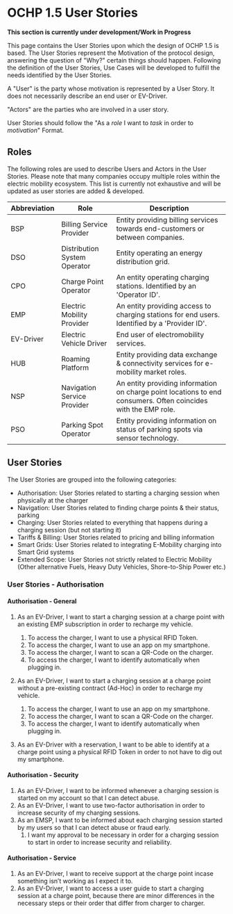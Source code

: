 # OCHP 1.5 User Stories
**This section is currently under development/Work in Progress**

This page contains the User Stories upon which the design of OCHP 1.5 is based.
The User Stories represent the Motivation of the protocol design, answering the question of "Why?" certain things should happen.
Following the definition of the User Stories, Use Cases will be developed to fulfill the needs identified by the User Stories.

A "User" is the party whose motivation is represented by a User Story. It does not necessarily describe an end user or EV-Driver.

"Actors" are the parties who are involved in a user story.

User Stories should follow the "As a *role* I want to *task* in order to *motivation*" Format.

## Roles
The following roles are used to describe Users and Actors in the User Stories. 
Please note that many companies occupy multiple roles within the electric mobility ecosystem.
This list is currently not exhaustive and will be updated as user stories are added & developed.

|Abbreviation|Role|Description|
|---|---|---|
|BSP|Billing Service Provider| Entity providing billing services towards end-customers or between companies.|
|DSO|Distribution System Operator| Entity operating an energy distribution grid.|
|CPO|Charge Point Operator| An entity operating charging stations. Identified by an 'Operator ID'.|
|EMP|Electric Mobility Provider|An entity providing access to charging stations for end users. Identified by a 'Provider ID'.|
|EV-Driver|Electric Vehicle Driver|End user of electromobility services.|
|HUB|Roaming Platform| Entity providing data exchange & connectivity services for e-mobility market roles.|
|NSP|Navigation Service Provider| An entity providing information on charge point locations to end consumers. Often coincides with the EMP role.|
|PSO|Parking Spot Operator| Entity providing information on status of parking spots via sensor technology.|

## User Stories
The User Stories are grouped into the following categories:
- Authorisation: User Stories related to starting a charging session when physically at the charger
- Navigation: User Stories related to finding charge points & their status, parking
- Charging: User Stories related to everything that happens during a charging session (but not starting it)
- Tariffs & Billing: User Stories related to pricing and billing information
- Smart Grids: User Stories related to integrating E-Mobility charging into Smart Grid systems
- Extended Scope: User Stories not strictly related to Electric Mobility (Other alternative Fuels, Heavy Duty Vehicles, Shore-to-Ship Power etc.)

### User Stories - Authorisation
#### Authorisation - General
1. As an EV-Driver, I want to start a charging session at a charge point with an existing EMP subscription in order to recharge my vehicle.
   1. To access the charger, I want to use a physical RFID Token.
   2. To access the charger, I want to use an app on my smartphone.
   3. To access the charger, I want to scan a QR-Code on the charger.
   4. To access the charger, I want to identify automatically when plugging in.

2. As an EV-Driver, I want to start a charging session at a charge point without a pre-existing contract (Ad-Hoc) in order to recharge my vehicle.
   1. To access the charger, I want to use an app on my smartphone.
   2. To access the charger, I want to scan a QR-Code on the charger.
   3. To access the charger, I want to identify automatically when plugging in.
      
3. As an EV-Driver with a reservation, I want to be able to identify at a charge point using a physical RFID Token in order to not have to dig out my smartphone.

#### Authorisation - Security
1. As an EV-Driver, I want to be informed whenever a charging session is started on my account so that I can detect abuse.
2. As an EV-Driver, I want to use two-factor authorisation in order to increase security of my charging sessions.
3. As an EMSP, I want to be informed about each charging session started by my users so that I can detect abuse or fraud early.
   1. I want my approval to be necessary in order for a charging session to start in order to increase security and reliability.
  
#### Authorisation - Service
1. As an EV-Driver, I want to receive support at the charge point incase something isn’t working as I expect it to.
2. As an EV-Driver, I want to access a user guide to start a charging session at a charge point, because there are minor differences in the necessary steps or their order that differ from charger to charger.

